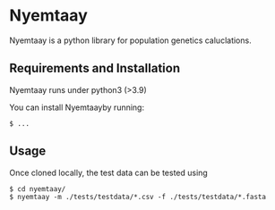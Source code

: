 # Nyemtaay

Nyemtaay is a python library for population genetics caluclations.

## Requirements and Installation
Nyemtaay runs under python3 (>3.9) 

You can install Nyemtaayby running:

	$ ...
	
## Usage
Once cloned locally, the test data can be tested using 

	$ cd nyemtaay/
	$ nyemtaay -m ./tests/testdata/*.csv -f ./tests/testdata/*.fasta